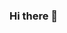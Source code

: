 ### Hi there 👋

<!--
**dsagolla/dsagolla** is a ✨ _special_ ✨ repository because its `README.md` (this file) appears on your GitHub profile.

Here are some ideas to get you started:

- 🔭 I’m currently working on ... my first python package
- 🌱 I’m currently learning ...python packaging, writing documentation, ci/cd
- 👯 I’m looking to collaborate on ...
- 🤔 I’m looking for help with ...
- 💬 Ask me about ... anything
- 📫 How to reach me: ... https://twitter.com/daniel_sagolla | https://mstdn.social/@dsagolla
- 😄 Pronouns: ... he / him
- ⚡ Fun fact: ... i love cooking (vegan) and to bicycle
